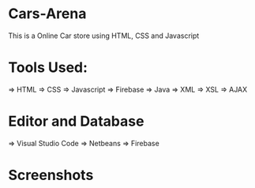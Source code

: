 # Cars-Arena
This is a Online Car store using HTML, CSS and Javascript

# Tools Used:
=> HTML
=> CSS
=> Javascript
=> Firebase
=> Java
=> XML
=> XSL
=> AJAX

# Editor and Database
=> Visual Studio Code
=> Netbeans
=> Firebase

# Screenshots
![]()
